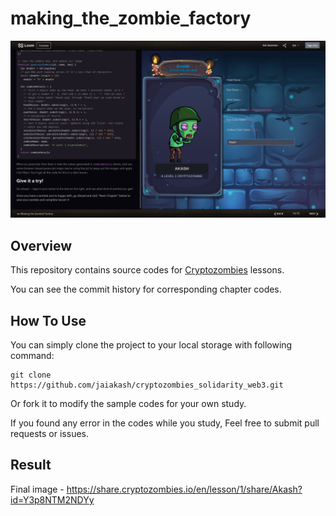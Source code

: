 # making_the_zombie_factory

![CryptoZombies](./completed.png)

## Overview

This repository contains source codes for [Cryptozombies](https://cryptozombies.io/en/) lessons.

You can see the commit history for corresponding chapter codes.

## How To Use
You can simply clone the project to your local storage with following command:

```
git clone https://github.com/jaiakash/cryptozombies_solidarity_web3.git
```

Or fork it to modify the sample codes for your own study.

If you found any error in the codes while you study, Feel free to submit pull requests or issues.

## Result 
Final image - https://share.cryptozombies.io/en/lesson/1/share/Akash?id=Y3p8NTM2NDYy